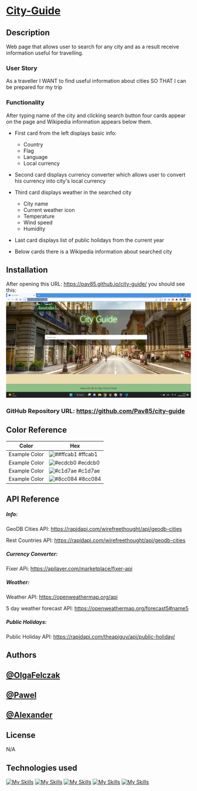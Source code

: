 # [City-Guide](https://github.com/Pav85/city-guide)

## Description

Web page that allows user to search for any city and as a result receive information useful for travelling.

### User Story

As a traveller
I WANT to find useful information about cities
SO THAT I can be prepared for my trip

### Functionality

After typing name of the city and clicking search button four cards appear on the page and Wikipedia information appears below them.

- First card from the left displays basic info:

  - Country
  - Flag
  - Language
  - Local currency

- Second card displays currency converter which allows user to convert his currency into city's local currency

- Third card displays weather in the searched city
  - City name
  - Current weather icon
  - Temperature
  - Wind speed
  - Humidity
- Last card displays list of public holidays from the current year

- Below cards there is a Wikipedia information about searched city

## Installation

After opening this URL: https://pav85.github.io/city-guide/ you should see this: ![city-guide](./assets/images/screenshot.png)

### GitHub Repository URL: https://github.com/Pav85/city-guide

## Color Reference

| Color         | Hex                                                               |
| ------------- | ----------------------------------------------------------------- |
| Example Color | ![##ffcab1](https://via.placeholder.com/10/ffcab1?text=+) #ffcab1 |
| Example Color | ![#ecdcb0](https://via.placeholder.com/10/ecdcb0?text=+) #ecdcb0  |
| Example Color | ![#c1d7ae](https://via.placeholder.com/10/c1d7ae?text=+) #c1d7ae  |
| Example Color | ![#8cc084](https://via.placeholder.com/10/8cc084?text=+) #8cc084  |

## API Reference

##### **Info:**

GeoDB Cities API: https://rapidapi.com/wirefreethought/api/geodb-cities

Rest Countries API: https://rapidapi.com/wirefreethought/api/geodb-cities

##### **Currency Converter:**

Fixer APi: https://apilayer.com/marketplace/fixer-api

##### **Weather:**

Weather API: https://openweathermap.org/api

5 day weather forecast API: https://openweathermap.org/forecast5#name5

##### **Public Holidays:**

Public Holiday API: https://rapidapi.com/theapiguy/api/public-holiday/

## Authors

## [@OlgaFelczak](https://github.com/OlgaFelczak)

## [@Pawel](https://github.com/Pav85)

## [@Alexander](https://github.com/PurAlex)

## License

N/A

## Technologies used

[![My Skills](https://skills.thijs.gg/icons?i=html&theme=dark)](https://en.wikipedia.org/wiki/HTML)
[![My Skills](https://skills.thijs.gg/icons?i=css&theme=dark)](https://en.wikipedia.org/wiki/CSS)
[![My Skills](https://skills.thijs.gg/icons?i=javascript&theme=dark)](https://en.wikipedia.org/wiki/JavaScript)
[![My Skills](https://skills.thijs.gg/icons?i=jquery&theme=dark)](https://jquery.com/)
[![My Skills](https://skills.thijs.gg/icons?i=bootstrap&theme=dark)](https://getbootstrap.com/)

